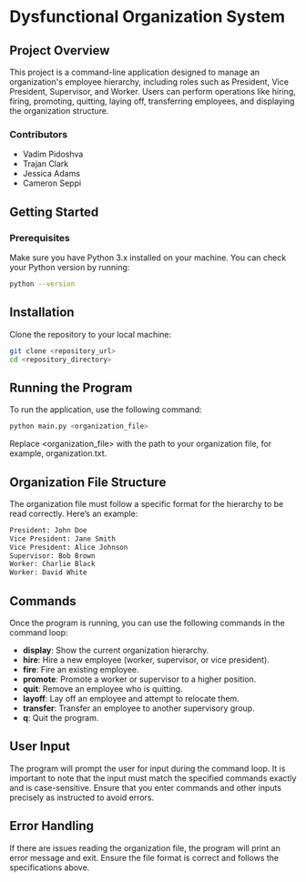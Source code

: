 # Dysfunctional Organization System

## Project Overview
This project is a command-line application designed to manage an organization's employee hierarchy, including roles such as President, Vice President, Supervisor, and Worker. Users can perform operations like hiring, firing, promoting, quitting, laying off, transferring employees, and displaying the organization structure.

### Contributors
- Vadim Pidoshva
- Trajan Clark
- Jessica Adams
- Cameron Seppi

## Getting Started

### Prerequisites
Make sure you have Python 3.x installed on your machine. You can check your Python version by running:
```bash
python --version
```

## Installation

Clone the repository to your local machine:

```bash
git clone <repository_url>
cd <repository_directory>
```

## Running the Program

To run the application, use the following command:

```bash
python main.py <organization_file>
```

Replace <organization_file> with the path to your organization file, for example, organization.txt.

## Organization File Structure

The organization file must follow a specific format for the hierarchy to be read correctly. Here’s an example:

```bash
President: John Doe
Vice President: Jane Smith
Vice President: Alice Johnson
Supervisor: Bob Brown
Worker: Charlie Black
Worker: David White
```

## Commands

Once the program is running, you can use the following commands in the command loop:

- **display**: Show the current organization hierarchy.
- **hire**: Hire a new employee (worker, supervisor, or vice president).
- **fire**: Fire an existing employee.
- **promote**: Promote a worker or supervisor to a higher position.
- **quit**: Remove an employee who is quitting.
- **layoff**: Lay off an employee and attempt to relocate them.
- **transfer**: Transfer an employee to another supervisory group.
- **q**: Quit the program.

## User Input

The program will prompt the user for input during the command loop. It is important to note that the input must match the specified commands exactly and is case-sensitive. Ensure that you enter commands and other inputs precisely as instructed to avoid errors.

## Error Handling

If there are issues reading the organization file, the program will print an error message and exit. Ensure the file format is correct and follows the specifications above.
